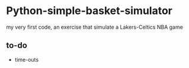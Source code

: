 # Python-simple-basket-simulator
my very first code, an exercise that simulate a Lakers-Celtics NBA game


to-do
-----

- time-outs
